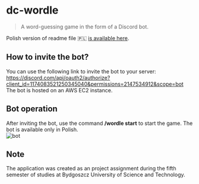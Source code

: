 # dc-wordle
> A word-guessing game in the form of a Discord bot.

Polish version of readme file 🇵🇱 [is available here](https://github.com/danrog303/dc-wordle/blob/main/README.pl.md). 

## How to invite the bot?
You can use the following link to invite the bot to your server:
https://discord.com/api/oauth2/authorize?client_id=1174083521250345040&permissions=2147534912&scope=bot  
The bot is hosted on an AWS EC2 instance.

## Bot operation
After inviting the bot, use the command **/wordle start** to start the game. The bot is available only in Polish.  
![bot](https://github.com/danrog303/dc-wordle/assets/82843647/fe51df8e-073e-4170-9c0c-253473dd24f9)

## Note
The application was created as an project assignment during the fifth semester of studies at Bydgoszcz University of Science and Technology.
